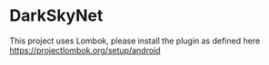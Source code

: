 # DarkSkyNet

This project uses Lombok, please install the plugin as defined here
https://projectlombok.org/setup/android
